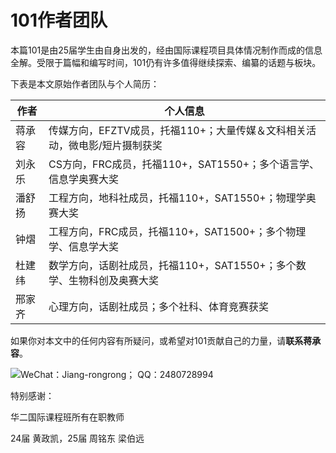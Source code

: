 # 101作者团队

本篇101是由25届学生由自身出发的，经由国际课程项目具体情况制作而成的信息全解。受限于篇幅和编写时间，101仍有许多值得继续探索、编纂的话题与板块。

下表是本文原始作者团队与个人简历：

| 作者  | 个人信息                                       |
| --- | ------------------------------------------ |
| 蒋承容 | 传媒方向，EFZTV成员，托福110+；大量传媒＆文科相关活动，微电影/短片摄制获奖 |
| 刘永乐 | CS方向，FRC成员，托福110+，SAT1550+；多个语言学、信息学奥赛大奖   |
| 潘舒扬 | 工程方向，地科社成员，托福110+，SAT1550+；物理学奥赛大奖         |
| 钟熠  | 工程方向，FRC成员，托福110+，SAT1500+；多个物理学、信息学大奖     |
| 杜建纬 | 数学方向，话剧社成员，托福110+，SAT1550+；多个数学、生物科创及奥赛大奖  |
| 邢家齐 | 心理方向，话剧社成员；多个社科、体育竞赛获奖                     |

如果你对本文中的任何内容有所疑问，或希望对101贡献自己的力量，请**联系蒋承容**。

![WeChat：Jiang-rongrong； QQ：2480728994](https://s2.loli.net/2024/06/25/ylRpw362sXcaBCq.jpg)

特别感谢：

华二国际课程班所有在职教师

24届 黄政凯，25届 周铭东 梁伯远
